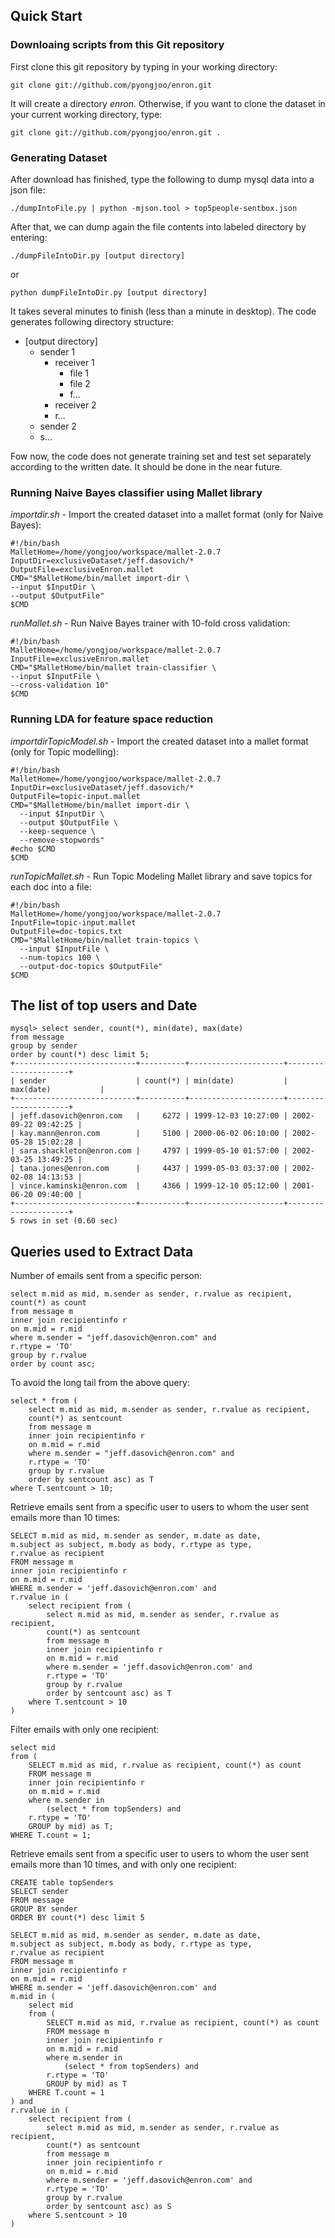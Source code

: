 <link href="http://kevinburke.bitbucket.org/markdowncss/markdown.css"
rel="stylesheet"></link>

## Quick Start

### Downloaing scripts from this Git repository

First clone this git repository by typing in your working directory:

    git clone git://github.com/pyongjoo/enron.git

It will create a directory *enron*. Otherwise, if you want to clone the dataset
in your current working directory, type:

    git clone git://github.com/pyongjoo/enron.git .
    

### Generating Dataset

After download has finished, type the following to dump mysql data into a json file:

    ./dumpIntoFile.py | python -mjson.tool > top5people-sentbox.json
    
After that, we can dump again the file contents into labeled directory by entering:

    ./dumpFileIntoDir.py [output directory]

or

    python dumpFileIntoDir.py [output directory]

It takes several minutes to finish (less than a minute in desktop). The code generates following directory structure:

- [output directory]
    - sender 1
        - receiver 1
            + file 1
            + file 2
            + f...
        - receiver 2
        - r...
    - sender 2
    - s...

Fow now, the code does not generate training set and test set separately
according to the written date. It should be done in the near future.


### Running Naive Bayes classifier using Mallet library

*importdir.sh* - Import the created dataset into a mallet format (only for Naive Bayes):

    #!/bin/bash
    MalletHome=/home/yongjoo/workspace/mallet-2.0.7
    InputDir=exclusiveDataset/jeff.dasovich/*
    OutputFile=exclusiveEnron.mallet
    CMD="$MalletHome/bin/mallet import-dir \
    --input $InputDir \
    --output $OutputFile"
    $CMD


*runMallet.sh* - Run Naive Bayes trainer with 10-fold cross validation:

    #!/bin/bash
    MalletHome=/home/yongjoo/workspace/mallet-2.0.7
    InputFile=exclusiveEnron.mallet
    CMD="$MalletHome/bin/mallet train-classifier \
    --input $InputFile \
    --cross-validation 10"
    $CMD


### Running LDA for feature space reduction

*importdirTopicModel.sh* - Import the created dataset into a mallet format (only for Topic modelling):

    #!/bin/bash
    MalletHome=/home/yongjoo/workspace/mallet-2.0.7
    InputDir=exclusiveDataset/jeff.dasovich/*
    OutputFile=topic-input.mallet
    CMD="$MalletHome/bin/mallet import-dir \
      --input $InputDir \
      --output $OutputFile \
      --keep-sequence \
      --remove-stopwords"
    #echo $CMD
    $CMD

*runTopicMallet.sh* - Run Topic Modeling Mallet library and save topics for each doc into a file:

    #!/bin/bash
    MalletHome=/home/yongjoo/workspace/mallet-2.0.7
    InputFile=topic-input.mallet
    OutputFile=doc-topics.txt
    CMD="$MalletHome/bin/mallet train-topics \
      --input $InputFile \
      --num-topics 100 \
      --output-doc-topics $OutputFile"
    $CMD



## The list of top users and Date

    mysql> select sender, count(*), min(date), max(date)
    from message
    group by sender
    order by count(*) desc limit 5;
    +---------------------------+----------+---------------------+---------------------+
    | sender                    | count(*) | min(date)           | max(date)           |
    +---------------------------+----------+---------------------+---------------------+
    | jeff.dasovich@enron.com   |     6272 | 1999-12-03 10:27:00 | 2002-09-22 09:42:25 |
    | kay.mann@enron.com        |     5100 | 2000-06-02 06:10:00 | 2002-05-28 15:02:28 |
    | sara.shackleton@enron.com |     4797 | 1999-05-10 01:57:00 | 2002-03-25 13:49:25 |
    | tana.jones@enron.com      |     4437 | 1999-05-03 03:37:00 | 2002-02-08 14:13:53 |
    | vince.kaminski@enron.com  |     4366 | 1999-12-10 05:12:00 | 2001-06-20 09:40:00 |
    +---------------------------+----------+---------------------+---------------------+
    5 rows in set (0.60 sec)


## Queries used to Extract Data

Number of emails sent from a specific person:

    select m.mid as mid, m.sender as sender, r.rvalue as recipient,
    count(*) as count
    from message m
    inner join recipientinfo r
    on m.mid = r.mid
    where m.sender = "jeff.dasovich@enron.com" and
    r.rtype = 'TO'
    group by r.rvalue
    order by count asc;


To avoid the long tail from the above query:

    select * from (
        select m.mid as mid, m.sender as sender, r.rvalue as recipient,
        count(*) as sentcount
        from message m
        inner join recipientinfo r
        on m.mid = r.mid
        where m.sender = "jeff.dasovich@enron.com" and
        r.rtype = 'TO'
        group by r.rvalue
        order by sentcount asc) as T
    where T.sentcount > 10;


Retrieve emails sent from a specific user to users to whom the user sent emails more than 10 times:

    SELECT m.mid as mid, m.sender as sender, m.date as date,
    m.subject as subject, m.body as body, r.rtype as type,
    r.rvalue as recipient
    FROM message m
    inner join recipientinfo r
    on m.mid = r.mid
    WHERE m.sender = 'jeff.dasovich@enron.com' and
    r.rvalue in (
        select recipient from (
            select m.mid as mid, m.sender as sender, r.rvalue as recipient,
            count(*) as sentcount
            from message m
            inner join recipientinfo r
            on m.mid = r.mid
            where m.sender = 'jeff.dasovich@enron.com' and
            r.rtype = 'TO'
            group by r.rvalue
            order by sentcount asc) as T
        where T.sentcount > 10
    )


Filter emails with only one recipient:

    select mid
    from (
        SELECT m.mid as mid, r.rvalue as recipient, count(*) as count
        FROM message m
        inner join recipientinfo r
        on m.mid = r.mid
        where m.sender in
            (select * from topSenders) and
        r.rtype = 'TO'
        GROUP by mid) as T;
    WHERE T.count = 1;


Retrieve emails sent from a specific user to users to whom the user sent emails more than 10 times, and with only one recipient:

    CREATE table topSenders
    SELECT sender
    FROM message
    GROUP BY sender
    ORDER BY count(*) desc limit 5

    SELECT m.mid as mid, m.sender as sender, m.date as date,
    m.subject as subject, m.body as body, r.rtype as type,
    r.rvalue as recipient
    FROM message m
    inner join recipientinfo r
    on m.mid = r.mid
    WHERE m.sender = 'jeff.dasovich@enron.com' and
    m.mid in (
        select mid
        from (
            SELECT m.mid as mid, r.rvalue as recipient, count(*) as count
            FROM message m
            inner join recipientinfo r
            on m.mid = r.mid
            where m.sender in
                (select * from topSenders) and
            r.rtype = 'TO'
            GROUP by mid) as T
        WHERE T.count = 1
    ) and
    r.rvalue in (
        select recipient from (
            select m.mid as mid, m.sender as sender, r.rvalue as recipient,
            count(*) as sentcount
            from message m
            inner join recipientinfo r
            on m.mid = r.mid
            where m.sender = 'jeff.dasovich@enron.com' and
            r.rtype = 'TO'
            group by r.rvalue
            order by sentcount asc) as S
        where S.sentcount > 10
    )

